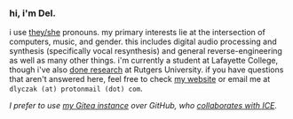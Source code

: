 ### hi, i'm Del.
i use [they/she](https://en.pronouns.page/they/them/themself&she) pronouns. my primary interests lie at the intersection of computers, music, and gender. this includes digital audio processing and synthesis (specifically vocal resynthesis) and general reverse-engineering as well as many other things. i'm currently a student at Lafayette College, though i've also [done research](https://reu.dimacs.rutgers.edu/~dl1032/) at Rutgers University. if you have questions that aren't answered here, feel free to check [my website](https://del.lyczak.net) or email me at `dlyczak (at) protonmail (dot) com`.

*I prefer to use [my Gitea instance](https://git.lyczak.net) over GitHub, who [collaborates with ICE](https://github.com/selfagency/microsoft-drop-ice).*
